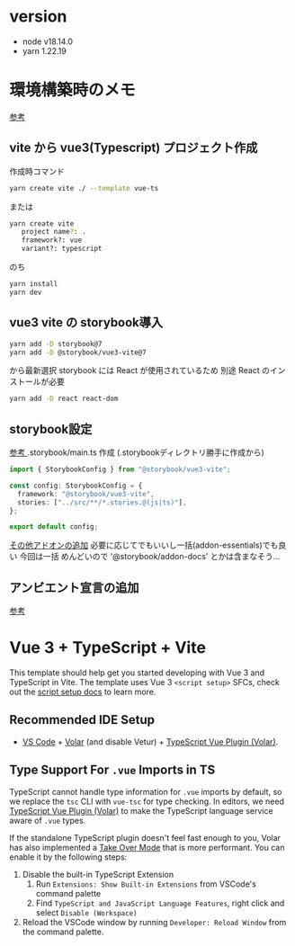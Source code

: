 # version
- node v18.14.0
- yarn 1.22.19

# 環境構築時のメモ
[参考 ](https://zenn.dev/sa2knight/books/storybook-7-with-vue-3/viewer/summary)
## vite から vue3(Typescript) プロジェクト作成
作成時コマンド
```bash
yarn create vite ./ --template vue-ts
```
または
```bash
yarn create vite
   project name?: .
   framework?: vue
   variant?: typescript
```
のち
```bash
yarn install
yarn dev
```
## vue3 vite の storybook導入
```bash
yarn add -D storybook@7
yarn add -D @storybook/vue3-vite@7
```
から最新選択
storybook には React が使用されているため 別途 React のインストールが必要
```bash
yarn add -D react react-dom
```
## storybook設定
[参考 ](https://zenn.dev/sa2knight/books/storybook-7-with-vue-3/viewer/create_main_js)
.storybook/main.ts 作成 (.storybookディレクトリ勝手に作成から)
```typescript
import { StorybookConfig } from "@storybook/vue3-vite";

const config: StorybookConfig = {
  framework: "@storybook/vue3-vite",
  stories: ["../src/**/*.stories.@(js|ts)"],
};

export default config;
```
[その他アドオンの追加](https://zenn.dev/sa2knight/books/storybook-7-with-vue-3/viewer/what_is_addon)
必要に応じてでもいいし一括(addon-essentials)でも良い 今回は一括 めんどいので
'@storybook/addon-docs' とかは含まなそう...

## アンビエント宣言の追加
[参考 ](https://zenn.dev/sa2knight/books/storybook-7-with-vue-3/viewer/first_story)

# Vue 3 + TypeScript + Vite

This template should help get you started developing with Vue 3 and TypeScript in Vite. The template uses Vue 3 `<script setup>` SFCs, check out the [script setup docs](https://v3.vuejs.org/api/sfc-script-setup.html#sfc-script-setup) to learn more.

## Recommended IDE Setup

- [VS Code](https://code.visualstudio.com/) + [Volar](https://marketplace.visualstudio.com/items?itemName=Vue.volar) (and disable Vetur) + [TypeScript Vue Plugin (Volar)](https://marketplace.visualstudio.com/items?itemName=Vue.vscode-typescript-vue-plugin).

## Type Support For `.vue` Imports in TS

TypeScript cannot handle type information for `.vue` imports by default, so we replace the `tsc` CLI with `vue-tsc` for type checking. In editors, we need [TypeScript Vue Plugin (Volar)](https://marketplace.visualstudio.com/items?itemName=Vue.vscode-typescript-vue-plugin) to make the TypeScript language service aware of `.vue` types.

If the standalone TypeScript plugin doesn't feel fast enough to you, Volar has also implemented a [Take Over Mode](https://github.com/johnsoncodehk/volar/discussions/471#discussioncomment-1361669) that is more performant. You can enable it by the following steps:

1. Disable the built-in TypeScript Extension
   1. Run `Extensions: Show Built-in Extensions` from VSCode's command palette
   2. Find `TypeScript and JavaScript Language Features`, right click and select `Disable (Workspace)`
2. Reload the VSCode window by running `Developer: Reload Window` from the command palette.
